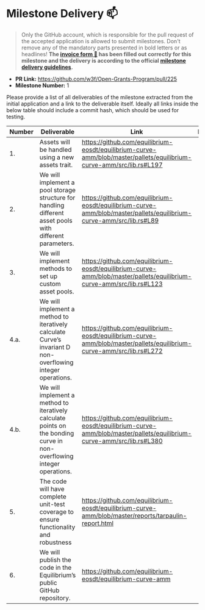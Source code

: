 # Milestone Delivery :mailbox:

> Only the GitHub account, which is responsible for the pull request of the accepted application is allowed to submit milestones. Don't remove any of the mandatory parts presented in bold letters or as headlines!
**The [invoice form :pencil:](https://forms.gle/8Wx7nxtq8fKrsuEz8) has been filled out correctly for this milestone and the delivery is according to the official [milestone delivery guidelines](https://github.com/w3f/General-Grants-Program/blob/master/grants/milestone-deliverables-guidelines.md).**  

* **PR Link:** https://github.com/w3f/Open-Grants-Program/pull/225 
* **Milestone Number:** 1

Please provide a list of all deliverables of the milestone extracted from the initial application and a link to the deliverable itself. Ideally all links inside the below table should include a commit hash, which should be used for testing.

| Number | Deliverable | Link | Notes |
| ------------- | ------------- | ------------- |------------- |
| 1. | Assets will be handled using a new assets trait. | https://github.com/equilibrium-eosdt/equilibrium-curve-amm/blob/master/pallets/equilibrium-curve-amm/src/lib.rs#L197 |  | 
| 2. | We will implement a pool storage structure for handling different asset pools with different parameters. | https://github.com/equilibrium-eosdt/equilibrium-curve-amm/blob/master/pallets/equilibrium-curve-amm/src/lib.rs#L89 |  |
| 3. | We will implement methods to set up custom asset pools. | https://github.com/equilibrium-eosdt/equilibrium-curve-amm/blob/master/pallets/equilibrium-curve-amm/src/lib.rs#L123 |  |
| 4.a. | We will implement a method to iteratively calculate Curve’s invariant D non-overflowing integer operations. | https://github.com/equilibrium-eosdt/equilibrium-curve-amm/blob/master/pallets/equilibrium-curve-amm/src/lib.rs#L272 |  |
| 4.b. | We will implement a method to iteratively calculate points on the bonding curve in non-overflowing integer operations. | https://github.com/equilibrium-eosdt/equilibrium-curve-amm/blob/master/pallets/equilibrium-curve-amm/src/lib.rs#L380 |  |
| 5. | The code will have complete unit-test coverage to ensure functionality and robustness | https://github.com/equilibrium-eosdt/equilibrium-curve-amm/blob/master/reports/tarpaulin-report.html |  |
| 6. | We will publish the code in the Equilibrium’s public GitHub repository. | https://github.com/equilibrium-eosdt/equilibrium-curve-amm |  |
